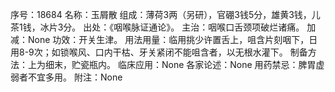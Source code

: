 序号：18684
名称：玉屑散
组成：薄荷3两（另研），官硼3钱5分，雄黄3钱，儿茶1钱，冰片3分。
出处：《咽喉脉证通论》。
主治：咽喉口舌颈项破烂诸痛。
加减：None
功效：开关生津。
用法用量：临用挑少许置舌上，咀含片刻咽下，日用8-9次；如锁喉风、口内干枯、牙关紧闭不能咀含者，以无根水灌下。
制备方法：上为细末，贮瓷瓶内。
临床应用：None
各家论述：None
用药禁忌：脾胃虚弱者不宜多用。
附注：None
